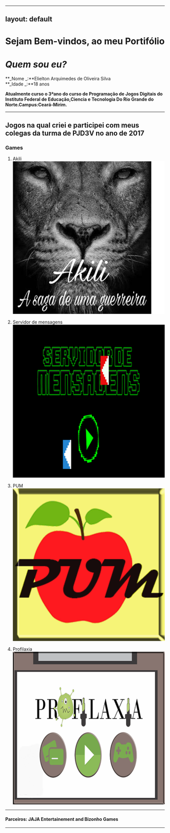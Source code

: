 
---
layout: default
---  
# Sejam Bem-vindos, ao meu Portifólio



# _Quem sou eu?_ 
**_Nome _:**Elielton Arquimedes de Oliveira Silva  
**_Idade _:**18 anos


**Atualmente curso o 3ªano do curso de Programação de Jogos Digitais do Instituto Federal de Educação,Ciencia e Tecnologia Do Rio Grande do Norte.Campus:Ceará-Mirim.**   
* * * 
## Jogos  na qual criei e participei com meus colegas da turma de PJD3V no ano de 2017  
 
### Games  
1. Akili [![](akili.png)](https://elielton90.github.io/Akili/)  

2. Servidor de mensagens[![](servidor.png)](https://jldifrn.github.io/ServidorDeMensagens/)

3. PUM [![](pum.png)](https://elielton90.github.io/PUM/)

4. Profilaxia [![](profilaxia.png)](https://elielton90.github.io/profilaxia/)
* * *  

#### Parceiros: JAJA Entertainement and Bizonho Games
* * * 

